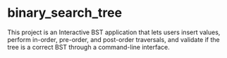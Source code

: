 # binary_search_tree
This project is an Interactive BST application that lets users insert values, perform in-order, pre-order, and post-order traversals, and validate if the tree is a correct BST through a command-line interface.
